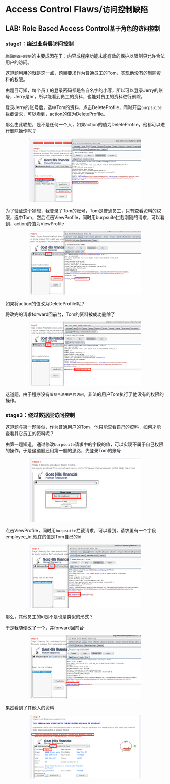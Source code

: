 # Access Control Flaws/`访问控制缺陷`

## LAB: Role Based Access Control`基于角色的访问控制`

### stage1：绕过业务层访问控制
 
`脆弱的访问控制`的主要成因在于：内容或程序功能未能有效的保护以限制只允许合法用户的访问。
 
这道题利用的就是这一点，题目要求作为普通员工的Tom，实现他没有的删除资料的权限。
 
由题目可知，每个员工的登录密码都是各自名字的小写，所以可以登录Jerry的账号，Jerry是hr，所以能看到员工的资料，也能对员工的资料进行删除。
   
登录Jerry的账号后，选中Tom的资料，点击DeleteProfile，同时开启`burpsuite`拦截请求，可以看到，action的值为DeleteProfile。
 
那么由此联想，是不是任何一个人，如果action的值为DeleteProfile，他都可以进行删除操作呢？
 
<div  align="center">    
<img src="./stage1burpsuit截取Jerry删除资料的请求.png" width = "350" height = "200" alt="stage1burpsuit截取Jerry删除资料的请求"/>  
</div>
 
为了验证这个猜想，我登录了Tom的账号，Tom是普通员工，只有查看资料的权限，选中Tom，然后点击ViewProfile，同时用burpsuite拦截刚刚的请求，可以看到，action的值为ViewProfile
 
  
<div  align="center">    
<img src="./stage1Tom用burpsuite拦截修改资料请求.png" width = "350" height = "200" alt="stage1Tom用burpsuite拦截修改资料请求"/>  
</div>
 
如果将action的值改为DeleteProfile呢？  
 
将改完的请求forward回前台，Tom的资料被成功删除了
 
<div  align="center">    
<img src="./stage1Tom修改action的值.png" width = "350" height = "200" alt="stage1Tom修改action的值"/>  
</div>

这道题，由于程序没有`限制合法用户的访问`，非法的用户Tom执行了他没有的权限的操作。


### stage3：绕过数据层访问控制 

这道题与第一题类似，作为普通用户的Tom，他只能查看自己的资料，如何才能查看其它员工的资料呢？
 
由第一题知道，通过修改`burpsuite`请求中的字段的值，可以实现不属于自己权限的操作，于是这道题还用第一题的思路，先登录Tom的账号
 
<div  align="center">   
<img src="./stage3题目Tom登录自己的账号.png" width = "350" height = "200" alt="stage3题目Tom登录自己的账号"/>  
</div>

点击ViewProfile，同时用`burpsuite`拦截请求，可以看到，请求里有一个字段employee_id,现在的值是Tom自己的id   

<div  align="center">   
<img src="./stage3Tomburpsuite拦截自己的查看请求.png" width = "350" height = "200" alt="stage3Tomburpsuite拦截自己的查看请求"/>  
</div>  
 
那么，其他员工的id是不是也是类似的形式？  
 
于是我随便改了一个，并forward回前台
   
<div  align="center">   
<img src="./stage3Tom修改ID.png" width = "350" height = "200" alt="stage3Tom修改ID"/>  
</div>     
 
果然看到了其他人的资料
     
<div  align="center">   
<img src="./stage3Tom查看其它员工资料.png" width = "350" height = "200" alt="stage3Tom查看其它员工资料"/>  
</div>     